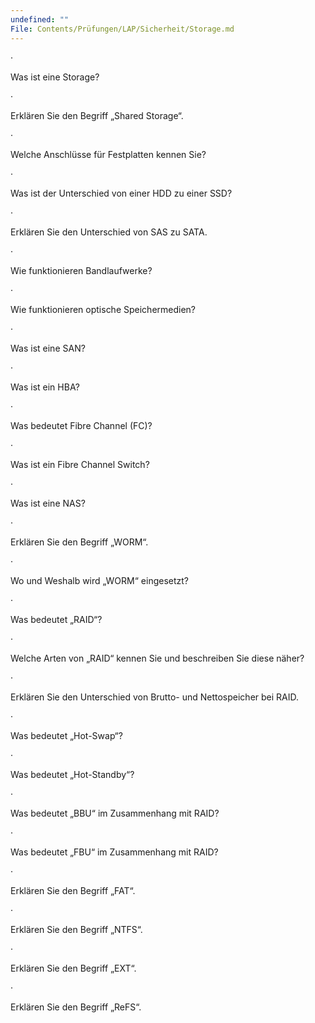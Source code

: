 ```yaml
---
undefined: ""
File: Contents/Prüfungen/LAP/Sicherheit/Storage.md
---
```



·

Was ist eine Storage?

·

Erklären Sie den Begriff „Shared Storage“.

·

Welche Anschlüsse für Festplatten kennen Sie?

·

Was ist der Unterschied von einer HDD zu einer SSD?

·

Erklären Sie den Unterschied von SAS zu SATA.

·

Wie funktionieren Bandlaufwerke?

·

Wie funktionieren optische Speichermedien?

·

Was ist eine SAN?

·

Was ist ein HBA?

·

Was bedeutet Fibre Channel (FC)?

·

Was ist ein Fibre Channel Switch?

·

Was ist eine NAS?

·

Erklären Sie den Begriff „WORM“.

·

Wo und Weshalb wird „WORM“ eingesetzt?

·

Was bedeutet „RAID“?

·

Welche Arten von „RAID“ kennen Sie und beschreiben Sie diese näher?

·

Erklären Sie den Unterschied von Brutto- und Nettospeicher bei RAID.

·

Was bedeutet „Hot-Swap“?

·

Was bedeutet „Hot-Standby“?

·

Was bedeutet „BBU“ im Zusammenhang mit RAID?

·

Was bedeutet „FBU“ im Zusammenhang mit RAID?

·

Erklären Sie den Begriff „FAT“.

·

Erklären Sie den Begriff „NTFS“.

·

Erklären Sie den Begriff „EXT“.

·

Erklären Sie den Begriff „ReFS“.
